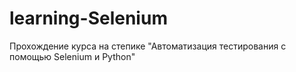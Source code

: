 # learning-Selenium
Прохождение курса на степике "Автоматизация тестирования с помощью Selenium и Python"
